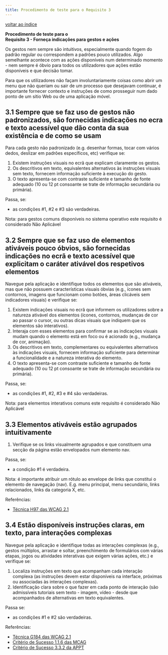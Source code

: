 ```yaml
---
title: Procedimento de teste para o Requisito 3 
---
```


[voltar ao índice](index.md)

**Procedimento de teste para o**<br>**Requisito 3 - Forneça indicações para gestos e ações**

Os gestos nem sempre são intuitivos, especialmente quando fogem do padrão regular ou correspondem a padrões pouco utilizados. Algo semelhante acontece com as ações disponíveis num determinado momento - nem sempre é óbvio para todos os utilizadores que ações estão disponíveis e que decisão tomar.

Para que os utilizadores não façam involuntariamente coisas como abrir um menu que não queriam ou sair de um processo que desejavam continuar, é importante fornecer contexto e instruções de como prosseguir num dado ponto de um sítio Web ou de uma aplicação móvel.

## 3.1 Sempre que se faz uso de gestos não padronizados, são fornecidas indicações no ecra e texto acessível que dão conta da sua existência e de como se usam

Para cada gesto não padronizado (e.g. desenhar formas, tocar com vários dedos, deslizar em padrões específicos, etc) verifique se:

1. Existem instruções visuais no ecrã que explicam claramente os gestos.
2. Os descritivos em texto, equivalentes alternativos às instruções visuais sem texto, fornecem informação suficiente à execução do gesto.
3. O texto apresenta-se com contraste suficiente e tamanho de fonte adequado (10 ou 12 pt consoante se trate de informação secundária ou primária).

Passa, se:

- as condições #1, #2 e #3 são verdadeiras.

Nota: para gestos comuns disponíveis no sistema operativo este requisito é considerado Não Aplicável

## 3.2 Sempre que se faz uso de elementos ativáveis pouco óbvios, são fornecidas indicações no ecrã e texto acessível que explicitam o caráter ativável dos respetivos elementos

Navegue pela aplicação e identifique todos os elementos que são ativáveis, mas que não possuem características visuais óbvias (e.g., ícones sem contornos, imagens que funcionam como botões, áreas clicáveis sem indicadores visuais) e verifique se:

1. Existem indicações visuais no ecrã que informem os utilizadores sobre a natureza ativável dos elementos (ícones, contornos, mudanças de cor ao passar o cursor, ou outras dicas visuais que indiquem que os elementos são interativos).
2. Interaja com esses elementos para confirmar se as indicações visuais mudam quando o elemento está em foco ou é acionado (e.g., mudança de cor, animação).
3. Os descritivos em texto, complementares ou equivalentes alternativos às indicações visuais, fornecem informação suficiente para determinar a funcionalidade e a natureza interativa do elemento.
4. O texto apresenta-se com contraste suficiente e tamanho de fonte adequado (10 ou 12 pt consoante se trate de informação secundária ou primária).

Passa, se:

- as condições #1, #2, #3 e #4 são verdadeiras.

Nota: para elementos interativos comuns este requisito é considerado Não Aplicável

## 3.3 Elementos ativáveis estão agrupados intuitivamente

1. Verifique se os links visualmente agrupados e que constituem uma secção da página estão envelopados num elemento nav.

Passa, se:

- a condição #1 é verdadeira.

Nota: é importante atribuir um rótulo ao envelope de links que constitui o elemento de navegação (nav). E.g. menu principal, menu secundário, links relacionados, links da categoria X, etc.

Referências:

- [Técnica H97 das WCAG 2.1](https://www.w3.org/WAI/WCAG22/Techniques/html/H97)

## 3.4 Estão disponíveis instruções claras, em texto, para interações complexas

Navegue pela aplicação e identifique todas as interações complexas (e.g., gestos múltiplos, arrastar e soltar, preenchimento de formulários com várias etapas, jogos ou atividades interativas que exigem várias ações, etc.) e verifique se:

1. Localiza instruções em texto que acompanham cada interação complexa (as instruções devem estar disponíveis na interface, próximas ou associadas às interações complexas).
2. Identificação clara sobre o que fazer em cada ponto de interação (são admissíveis tutoriais sem texto - imagem, vídeo - desde que acompanhados de alternativas em texto equivalentes.

Passa se:

- as condições #1 e #2 são verdadeiras.

Referências:

- [Técnica G184 das WCAG 2.1](https://www.w3.org/WAI/WCAG22/Techniques/general/G184)
- [Critério de Sucesso 1.1.6 das MCAG](https://getevinced.github.io/mcag/#sensory-characteristics-in-content-or-instructions)
- [Critério de Sucesso 3.3.2 da APPT](https://appt.org/en/guidelines/wcag/success-criterion-3-3-2)



